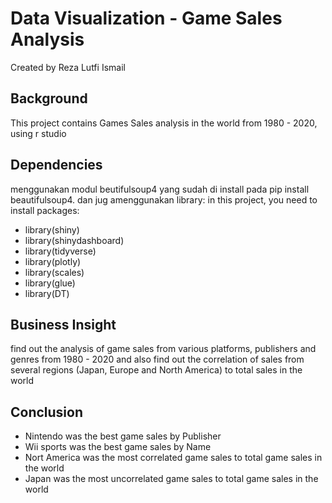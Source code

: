 # Data Visualization - Game Sales Analysis 
Created by Reza Lutfi Ismail 

## Background
This project contains Games Sales analysis in the world from 1980 - 2020, using r studio 

## Dependencies
menggunakan modul beutifulsoup4 yang sudah di install pada pip install beautifulsoup4. dan jug amenggunakan library:
in this project, you need to install packages: 
- library(shiny)
- library(shinydashboard)
- library(tidyverse)
- library(plotly)
- library(scales)
- library(glue)
- library(DT)

## Business Insight
find out the analysis of game sales from various platforms, publishers and genres from 1980 - 2020 and also find out the correlation of sales from several regions (Japan, Europe and North America) to total sales in the world

## Conclusion
- Nintendo was the best game sales by Publisher 
- Wii sports was the best game sales by Name
- Nort America was the most correlated game sales to total game sales in the world 
- Japan was the most uncorrelated game sales to total game sales in the world  